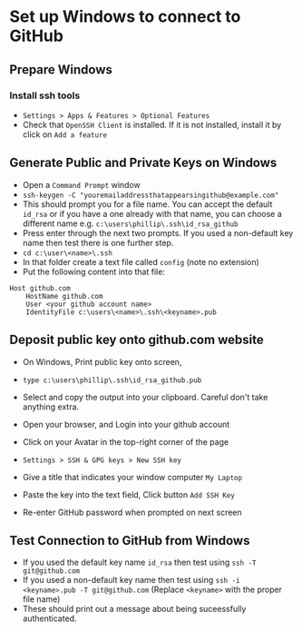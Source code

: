 # Set up Windows to connect to GitHub

## Prepare Windows
### Install ssh tools
- `Settings > Apps & Features > Optional Features`
- Check that `OpenSSH Client` is installed. If it is not installed, install it by click on `Add a feature`

## Generate Public and Private Keys on Windows
- Open a `Command Prompt` window
- `ssh-keygen -C "youremailaddressthatappearsingithub@example.com"` 
- This should prompt you for a file name. You can accept the default `id_rsa` or if you have a one already with that name, you can choose a different name e.g. `c:\users\phillip\.ssh\id_rsa_github`
- Press enter through the next two prompts.
If you used a non-default key name then test there is one further step.
- `cd c:\user\<name>\.ssh`
- In that folder create a text file called `config` (note no extension)
- Put the following content into that file:
```
Host github.com
    HostName github.com
    User <your github account name>
    IdentityFile c:\users\<name>\.ssh\<keyname>.pub
```

## Deposit public key onto github.com website
- On Windows, Print public key onto screen, 
- `type c:\users\phillip\.ssh\id_rsa_github.pub`
- Select and copy the output into your clipboard. Careful don't take anything extra.

- Open your browser, and Login into your github account
- Click on your Avatar in the top-right corner of the page
- `Settings > SSH & GPG keys > New SSH key`
- Give a title that indicates your window computer `My Laptop`
- Paste the key into the text field, Click button `Add SSH Key`
- Re-enter GitHub password when prompted on next screen 

## Test Connection to GitHub from Windows
- If you used the default key name `id_rsa` then test using `ssh -T git@github.com`
- If you used a non-default key name then test using  `ssh -i <keyname>.pub -T git@github.com` (Replace `<keyname>` with the proper file name)
- These should print out a message about being suceessfully authenticated.


